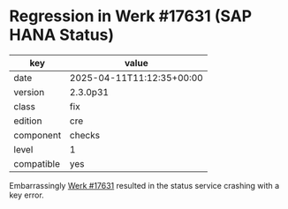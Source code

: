 [//]: # (werk v2)
# Regression in Werk #17631 (SAP HANA Status)

key        | value
---------- | ---
date       | 2025-04-11T11:12:35+00:00
version    | 2.3.0p31
class      | fix
edition    | cre
component  | checks
level      | 1
compatible | yes

Embarrassingly [Werk #17631](https://checkmk.com/werk/17631) resulted in
the status service crashing with a key error.